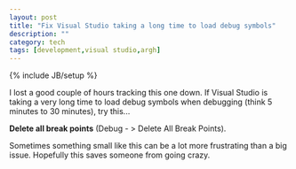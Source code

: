 ```yaml
---
layout: post
title: "Fix Visual Studio taking a long time to load debug symbols"
description: ""
category: tech
tags: [development,visual studio,argh]
---
```

{% include JB/setup %}

I lost a good couple of hours tracking this one down. If Visual Studio is taking a very long time to load debug symbols when debugging (think 5 minutes to 30 minutes), try this... 

**Delete all break points** (Debug - &gt; Delete All Break Points). 

Sometimes something small like this can be a lot more frustrating than a big issue. Hopefully this saves someone from going crazy.
